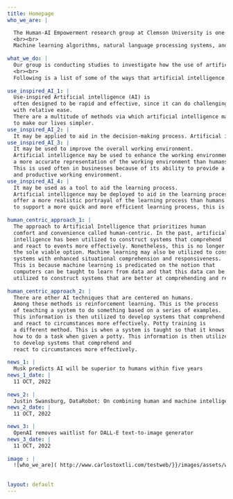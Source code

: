 ```yaml
---
title: Homepage
who_we_are: |

  The Human-AI Empowerment research group at Clemson University is one of the few research organizations in the world whose only objective is the advancement and application of artificial intelligence on a worldwide scale. Our research is based on the development of what is known as "human-centered computing," which is designed to be helpful to people in both an effective and efficient manner.
  <br><br>
  Machine learning algorithms, natural language processing systems, and deep learning systems are just some of the AI-related research tools that our team of researchers has begun developing and is now in the process of building. We are developing AI-based software and solutions that have the potential to be used in a wide range of fields, such as the medical field, the educational system, and the corporate world.
  
what_we_do: |
  Our group is conducting studies to investigate how the use of artificial intelligence might be put to work to enhance the performance of human activities. We seek to use artificial intelligence in a variety of different ways to increase the efficiency of human work, and some of those ways include machine learning, natural language processing, and other types of technologies that fall under the umbrella of artificial intelligence. We are also interested in the use of machine learning to enhance the accuracy of work performed by humans. This may be accomplished through identifying patterns of data consumption, such as trends and patterns, as well as by instructing computers to have a greater understanding of human feelings. In addition to this, they want to implement technologies that use artificial intelligence in the hopes of increasing the accuracy of human decision-making. This will be accomplished through gaining an understanding of how to recognize patterns and patterns of use within data, as well as by instructing computers to make judgments that are more accurately based on data.
  <br><br>
  Following is a list of some of the ways that artificial intelligence technology is being used to make human work more efficient: Finding patterns in data, as well as patterns of use in data, and teaching computers to understand human emotions more correctly are both examples of applications for machine learning. The accuracy of human judgements and the activities that need human involvement will both benefit from this. The use of natural language processing allows computers to improve their comprehension of human language and their ability to reach more accurate conclusions. This will help to enhance the efficiency of human activities such as doing business, engaging in marketing, and making decisions.
  
use_inspired_AI_1: |
  Use-inspired Artificial intelligence (AI) is 
  often designed to be rapid and effective, since it can do challenging tasks
  with relative ease. 
  There are a multitude of methods via which artificial intelligence may be used
  to make our lives simpler.
use_inspired_AI_2: | 
  It may be applied to aid in the decision-making process. Artificial intelligence may be advantageous to decision-making since it can deliver more           accurate responses than humans. As a technique of making judgments in a more rapid and efficient manner, this is used often in business contexts.
use_inspired_AI_3: | 
  It may be used to improve the overall working environment. 
  Artificial intelligence may be used to enhance the working environment since it can offer
  a more accurate representation of the working environment than humans.
  This is used often in businesses because of its ability to provide a more efficient
  and productive working environment.
use_inspired_AI_4: | 
  It may be used as a tool to aid the learning process.
  Artificial intelligence may be deployed to aid in the learning process since it may 
  offer a more realistic portrayal of the learning process than humans can. Due to its ability 
  to support a more quick and more efficient learning process, this is often used in business contexts.
  
human_centric_approach_1: | 
  The approach to Artificial Intelligence that prioritizes human
  comfort and convenience called human-centric. In the past, artificial 
  intelligence has been utilized to construct systems that comprehend 
  and react to events more effectively. Nonetheless, this is no longer
  the sole viable option. Machine learning may also be utilized to construct 
  systems with enhanced situational comprehension and responsiveness.
  This is because machine learning is predicated on the notion that 
  computers can be taught to learn from data and that this data can be
  utilized to construct systems that are better at comprehending and reacting to circumstances.
  
human_centric_approach_2: |  
  There are other AI techniques that are centered on humans.
  Among these methods is reinforcement learning. This is the process 
  of teaching a system to do something based on a series of examples. 
  This information is then utilized to develop systems that comprehend 
  and react to circumstances more effectively. Potty training is
  a different method. This is when a system is taught so that it knows 
  how to do a task when given a potty. This information is then utilized
  to develop systems that comprehend and 
  react to circumstances more effectively.
  
news_1: |
  Musk predicts AI will be superior to humans within five years
news_1_date: |
  11 OCT, 2022
 
news_2: |
  Justin Swansburg, DataRobot: On combining human and machine intelligence
news_2_date: | 
  11 OCT, 2022

news_3: |
  OpenAI removes waitlist for DALL-E text-to-image generator
news_3_date: |
  11 OCT, 2022
 
image : |
  ![who_we_are]( http://www.carlostoxtli.com/testweb/}}/images/assets/who we are.png)
 
  
layout: default
---
```



